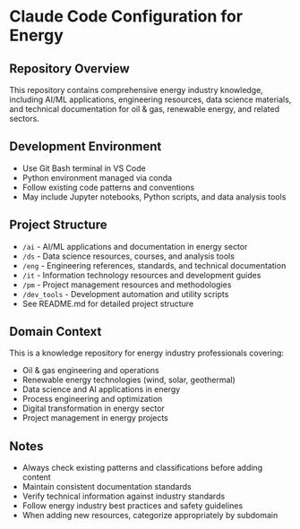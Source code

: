 # Claude Code Configuration for Energy

## Repository Overview
This repository contains comprehensive energy industry knowledge, including AI/ML applications, engineering resources, data science materials, and technical documentation for oil & gas, renewable energy, and related sectors.

## Development Environment
- Use Git Bash terminal in VS Code
- Python environment managed via conda
- Follow existing code patterns and conventions
- May include Jupyter notebooks, Python scripts, and data analysis tools

## Project Structure
- `/ai` - AI/ML applications and documentation in energy sector
- `/ds` - Data science resources, courses, and analysis tools
- `/eng` - Engineering references, standards, and technical documentation
- `/it` - Information technology resources and development guides
- `/pm` - Project management resources and methodologies
- `/dev_tools` - Development automation and utility scripts
- See README.md for detailed project structure

## Domain Context
This is a knowledge repository for energy industry professionals covering:
- Oil & gas engineering and operations
- Renewable energy technologies (wind, solar, geothermal)
- Data science and AI applications in energy
- Process engineering and optimization
- Digital transformation in energy sector
- Project management in energy projects

## Notes
- Always check existing patterns and classifications before adding content
- Maintain consistent documentation standards
- Verify technical information against industry standards
- Follow energy industry best practices and safety guidelines
- When adding new resources, categorize appropriately by subdomain